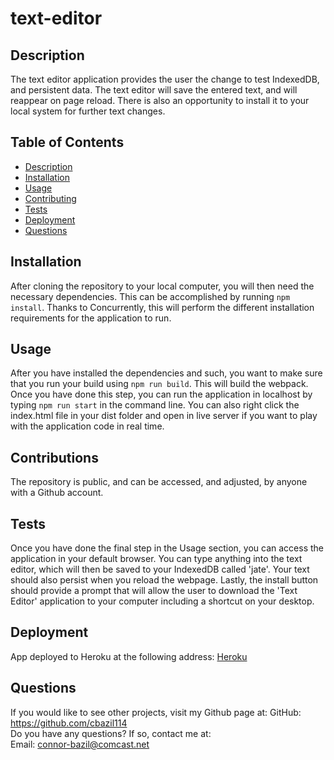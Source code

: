 # text-editor


## Description

The text editor application provides the user the change to test IndexedDB, and persistent data. The text editor will save the entered text, and will reappear on page reload. There is also an opportunity to install it to your local system for further text changes. 

## Table of Contents

  * [Description](#description)
  * [Installation](#installation)
  * [Usage](#usage)
  * [Contributing](#contributing)
  * [Tests](#tests)
  * [Deployment](#deployment)
  * [Questions](#questions)

## Installation

After cloning the repository to your local computer, you will then need the necessary dependencies. This can be accomplished by running ```npm install```. Thanks to Concurrently, this will perform the different installation requirements for the application to run. 

## Usage

After you have installed the dependencies and such, you want to make sure that you run your build using ```npm run build```. This will build the webpack. Once you have done this step, you can run the application in localhost by typing ```npm run start``` in the command line. You can also right click the index.html file in your dist folder and open in live server if you want to play with the application code in real time. 

## Contributions

The repository is public, and can be accessed, and adjusted, by anyone with a Github account.

## Tests

Once you have done the final step in the Usage section, you can access the application in your default browser. You can type anything into the text editor, which will then be saved to your IndexedDB called 'jate'. Your text should also persist when you reload the webpage. Lastly, the install button should provide a prompt that will allow the user to download the 'Text Editor' application to your computer including a shortcut on your desktop.

## Deployment

App deployed to Heroku at the following address: 
[Heroku](https://floating-island-67376.herokuapp.com/)

## Questions

  If you would like to see other projects, visit my Github page at: GitHub: https://github.com/cbazil114 
  <br>
  Do you have any questions? If so, contact me at: 
  <br>
  Email: connor-bazil@comcast.net